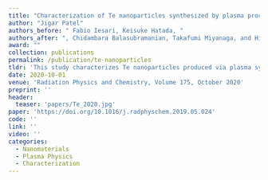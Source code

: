 ```yaml
---
title: "Characterization of Te nanoparticles synthesized by plasma processing"
author: "Jigar Patel"
authors_before: " Fabio Iesari, Keisuke Hatada, "
authors_after: ", Chidambara Balasubramanian, Takafumi Miyanaga, and Hiroyuki Ikemoto"
award: ""
collection: publications
permalink: /publication/te-nanoparticles
tldr: 'This study characterizes Te nanoparticles produced via plasma synthesis, highlighting their structural and morphological properties.'
date: 2020-10-01
venue: 'Radiation Physics and Chemistry, Volume 175, October 2020'
preprint: ''
header: 
  teaser: 'papers/Te_2020.jpg'
paper: 'https://doi.org/10.1016/j.radphyschem.2019.05.024'
code: '' 
link: ''
video: ''
categories:
  - Nanomaterials
  - Plasma Physics
  - Characterization
---
```


